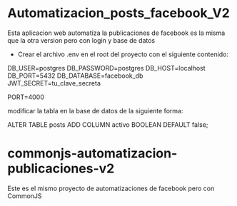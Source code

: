 # Automatizacion_posts_facebook_V2

Esta aplicacion web automatiza la publicaciones de facebook es la misma que la otra version pero con login y base de datos

- Crear el archivo .env en el root del proyecto con el siguiente contenido:

DB_USER=postgres
DB_PASSWORD=postgres
DB_HOST=localhost
DB_PORT=5432
DB_DATABASE=facebook_db
JWT_SECRET=tu_clave_secreta

PORT=4000

modificar la tabla en la base de datos de la siguiente forma:

ALTER TABLE posts ADD COLUMN activo BOOLEAN DEFAULT false;
# commonjs-automatizacion-publicaciones-v2
Este es el mismo proyecto de automatizaciones de facebook pero con CommonJS
